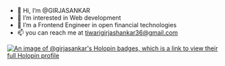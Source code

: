 - 👋 Hi, I’m @GIRJASANKAR
- 👀 I’m interested in Web development
- 🌱 I’m a Frontend Engineer in open financial technologies
- 📫 you can reach me at tiwarigirjashankar36@gmail.com

<!---
GIRJASANKAR/GIRJASANKAR is a ✨ special ✨ repository because its `README.md` (this file) appears on your GitHub profile.
You can click the Preview link to take a look at your changes.
--->
[![An image of @girjasankar's Holopin badges, which is a link to view their full Holopin profile](https://holopin.me/girjasankar)](https://holopin.io/@girjasankar)
